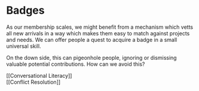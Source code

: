# Badges
As our membership scales, we might benefit from a mechanism which vetts all new arrivals in a way which makes them easy to match against projects and needs. We can offer people a quest to acquire a badge in a small universal skill.

On the down side, this can pigeonhole people, ignoring or dismissing valuable potential contributions. How can we avoid this?

[[Conversational Literacy]]  
[[Conflict Resolution]]  
